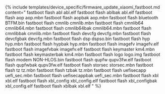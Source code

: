 {% include templates/device_specific/firmware_update_xiaomi_fastboot.md content="
fastboot flash abl abl.elf
fastboot flash ablbak abl.elf
fastboot flash aop aop.mbn
fastboot flash aopbak aop.mbn
fastboot flash bluetooth BTFM.bin
fastboot flash cmnlib cmnlib.mbn
fastboot flash cmnlib64 cmnlib64.mbn
fastboot flash cmnlib64bak cmnlib64.mbn
fastboot flash cmnlibbak cmnlib.mbn
fastboot flash devcfg devcfg.mbn
fastboot flash devcfgbak devcfg.mbn
fastboot flash dsp dspso.bin
fastboot flash hyp hyp.mbn
fastboot flash hypbak hyp.mbn
fastboot flash imagefv imagefv.elf
fastboot flash imagefvbak imagefv.elf
fastboot flash keymaster km4.mbn
fastboot flash keymasterbak km4.mbn
fastboot flash logo logo.img
fastboot flash modem NON-HLOS.bin
fastboot flash qupfw qupv3fw.elf
fastboot flash qupfwbak qupv3fw.elf
fastboot flash storsec storsec.mbn
fastboot flash tz tz.mbn
fastboot flash tzbak tz.mbn
fastboot flash uefisecapp uefi_sec.mbn
fastboot flash uefisecappbak uefi_sec.mbn
fastboot flash xbl xbl.elf
fastboot flash xbl_config xbl_config.elf
fastboot flash xbl_configbak xbl_config.elf
fastboot flash xblbak xbl.elf
" %}
